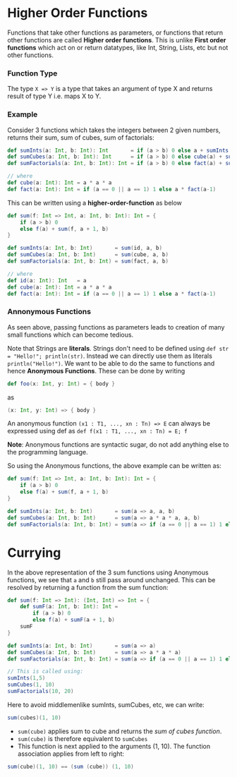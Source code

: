 # Higher Order Functions

Functions that take other functions as parameters, or functions that return other functions are called **Higher order functions**. This is unlike **First order functions** which act on or return datatypes, like Int, String, Lists, etc but not other functions.

### Function Type
The type `X => Y` is a type that takes an argument of type X and returns result of type Y i.e. maps X to Y.

### Example
Consider 3 functions which takes the integers between 2 given numbers, returns their sum, sum of cubes, sum of factorials:

```scala
def sumInts(a: Int, b: Int): Int       = if (a > b) 0 else a + sumInts(a + 1, b)
def sumCubes(a: Int, b: Int): Int      = if (a > b) 0 else cube(a) + sumCubes(a + 1, b)
def sumFactorials(a: Int, b: Int): Int = if (a > b) 0 else fact(a) + sumFactorials(a + 1, b)

// where
def cube(a: Int): Int = a * a * a
def fact(a: Int): Int = if (a == 0 || a == 1) 1 else a * fact(a-1)
```
This can be written using a **higher-order-function** as below
```scala
def sum(f: Int => Int, a: Int, b: Int): Int = {
    if (a > b) 0
    else f(a) + sum(f, a + 1, b)
}

def sumInts(a: Int, b: Int)       = sum(id, a, b)
def sumCubes(a: Int, b: Int)      = sum(cube, a, b)
def sumFactorials(a: Int, b: Int) = sum(fact, a, b)

// where
def id(a: Int): Int   = a
def cube(a: Int): Int = a * a * a
def fact(a: Int): Int = if (a == 0 || a == 1) 1 else a * fact(a-1)
```

### Annonymous Functions

As seen above, passing functions as parameters leads to creation of many small functions which can become tedious.

Note that Strings are **literals**. Strings don't need to be defined using `def str = "Hello!"; println(str)`. Instead we can directly use them as literals `println("Hello!")`. We want to be able to do the same to functions and hence **Anonymous Functions**. These can be done by writing 
```scala
def foo(x: Int, y: Int) = { body }
``` 
as
```scala
(x: Int, y: Int) => { body }
```
An anonymous function `(x1 : T1, ..., xn : Tn) => E` can always be expressed using def as `def f(x1 : T1, ..., xn : Tn) = E; f`

**Note**: Anonymous functions are syntactic sugar, do not add anything else to the programming language.

So using the Anonymous functions, the above example can be written as:

```scala
def sum(f: Int => Int, a: Int, b: Int): Int = {
    if (a > b) 0
    else f(a) + sum(f, a + 1, b)
}

def sumInts(a: Int, b: Int)       = sum(a => a, a, b)
def sumCubes(a: Int, b: Int)      = sum(a => a * a * a, a, b)
def sumFactorials(a: Int, b: Int) = sum(a => if (a == 0 || a == 1) 1 else a * fact(a-1), a, b)
```

# Currying

In the above representation of the 3 sum functions using Anonymous functions, we see that `a` and `b` still pass around unchanged. This can be resolved by returning a function from the sum function:

```scala
def sum(f: Int => Int): (Int, Int) => Int = {
    def sumF(a: Int, b: Int): Int =
        if (a > b) 0
        else f(a) + sumF(a + 1, b)
    sumF
}

def sumInts(a: Int, b: Int)       = sum(a => a)
def sumCubes(a: Int, b: Int)      = sum(a => a * a * a)
def sumFactorials(a: Int, b: Int) = sum(a => if (a == 0 || a == 1) 1 else a * fact(a-1))

// This is called using:
sumInts(1,5)
sumCubes(1, 10)
sumFactorials(10, 20)
```
Here to avoid middlemenlike sumInts, sumCubes, etc, we can write:
```scala
sum(cubes)(1, 10)
```
* `sum(cube)` applies sum to cube and returns the _sum of cubes function_.
* `sum(cube)` is therefore equivalent to `sumCubes`
* This function is next applied to the arguments (1, 10).
The function association applies from left to right:
```scala
sum(cube)(1, 10) == (sum (cube)) (1, 10)
```